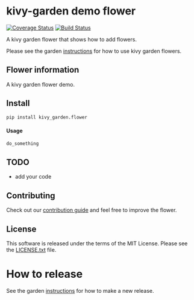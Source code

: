 kivy-garden demo flower
========================

[![Coverage Status](https://coveralls.io/repos/github/kivy-garden/flower/badge.svg?branch=master)](https://coveralls.io/github/kivy-garden/flower?branch=master)
[![Build Status](https://travis-ci.com/kivy-garden/flower.svg?branch=master)](https://travis-ci.com/kivy-garden/flower)

A kivy garden flower that shows how to add flowers.

Please see the garden [instructions](https://kivy-garden.github.io) for how to use kivy garden flowers.

Flower information
-------------------

A kivy garden flower demo.

Install
---------

```sh
pip install kivy_garden.flower
```

#### Usage

```py
do_something
```

TODO
-------

* add your code

Contributing
--------------

Check out our [contribution guide](CONTRIBUTING.md) and feel free to improve the flower.

License
---------

This software is released under the terms of the MIT License.
Please see the [LICENSE.txt](LICENSE.txt) file.

How to release
===============

See the garden [instructions](https://kivy-garden.github.io/#makingareleaseforyourflower) for how to make a new release.
